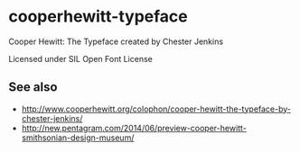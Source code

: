 # cooperhewitt-typeface

Cooper Hewitt: The Typeface created by Chester Jenkins

Licensed under SIL Open Font License

## See also

* http://www.cooperhewitt.org/colophon/cooper-hewitt-the-typeface-by-chester-jenkins/
* http://new.pentagram.com/2014/06/preview-cooper-hewitt-smithsonian-design-museum/
